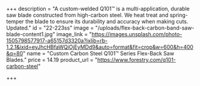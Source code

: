 +++
description = "A custom-welded Q101™  is a multi-application, durable saw blade constructed from high-carbon steel. We heat treat and spring-temper the blade to ensure its durability and accuracy when making cuts. Updated."
id = "22-223ss"
image = "/uploads/flex-back-carbon-band-saw-blade-content1.jpg"
image_link = "https://images.unsplash.com/photo-1505798577917-a65157d3320a?ixlib=rb-1.2.1&ixid=eyJhcHBfaWQiOjEyMDd9&auto=format&fit=crop&w=600&h=400&q=80"
name = "Custom Carbon Steel Q101™ Series Flex-Back Saw Blades."
price = 14.19
product_url = "https://www.forestry.com/q101-carbon-steel"

+++
